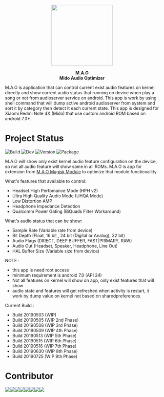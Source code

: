 <p align="center">
  <img width="200" height="200" src="https://raw.githubusercontent.com/Nicklas373/M.A.O/master/M.A.O.png"><br>
</p>

<p align="center">
  <b>M.A.O</b><br>
  <b>Mido Audio Optimizer</b><br>
</p>

M.A.O is application that can control current exist audio features on kernel directly and show current audio status that running on device when play a song or not from audioserver service on android. This app is work by using shell command that will dump active android audioserver from system and sort it by category then detect it each current state. This app is designed for Xiaomi Redmi Note 4X (Mido) that use custom android ROM based on android 7.0+.

# Project Status
![Build](https://travis-ci.org/Nicklas373/M.A.O.svg?branch=master) ![Dev](https://img.shields.io/badge/Development%20Phase-W.I.P-yellow.svg) ![Version](https://img.shields.io/badge/Latest%20Version-9th%20Phase-yellow.svg) ![Package](https://img.shields.io/badge/Package-Android%20App-blue.svg)

M.A.O will show only exist kernel audio feature configuration on the device, so not all audio feature will show same in all ROMs. M.A.O is app for extension from [M.A.O Magisk Module](https://github.com/Nicklas373/Internal_DAC_Fixer) to optimize that module functionallity

What's features that available to control:
- Headset High Perfomance Mode (HPH v2)
- Ultra High Quality Audio Mode (UHQA Mode)
- Low Distortion AMP
- Headphone Impedance Detection
- Qualcomm Power Gating (BiQuads Filter Workaround)

What's audio status that can be show:
- Sample Rate (Variable rate from device)
- Bit Depth (Float, 16 bit , 24 bit (Digital or Analog), 32 bit)
- Audio Flags (DIRECT, DEEP BUFFER, FAST|PRIMARY, RAW)
- Audio Out (Headset, Speaker, Headphone, Line Out)
- HAL Buffer Size (Variable size from device)

NOTE : 
- this app is need root access
- minimum requirement is android 7.0 (API 24)
- Not all features on kernel will show on app, only exist features that will show
- audio state and features will get refreshed when activity is restart, it work by dump value on kernel not based on sharedpreferences.
       
Current Build :
- Build 20190503 (WIP)
- Build 20190505 (WIP 2nd Phase)
- Build 20190508 (WIP 3rd Phase)
- Build 20190509 (WIP 4th Phase)
- Build 20190513 (WIP 5th Phase)
- Build 20190515 (WIP 6th Phase)
- Build 20190516 (WIP 7th Phase)
- Build 20190630 (WIP 8th Phase)
- Build 20190725 (WIP 9th Phase)

# Contributor
[![](https://sourcerer.io/fame/Nicklas373/Nicklas373/M.A.O/images/0)](https://sourcerer.io/fame/Nicklas373/Nicklas373/M.A.O/links/0)[![](https://sourcerer.io/fame/Nicklas373/Nicklas373/M.A.O/images/1)](https://sourcerer.io/fame/Nicklas373/Nicklas373/M.A.O/links/1)[![](https://sourcerer.io/fame/Nicklas373/Nicklas373/M.A.O/images/2)](https://sourcerer.io/fame/Nicklas373/Nicklas373/M.A.O/links/2)[![](https://sourcerer.io/fame/Nicklas373/Nicklas373/M.A.O/images/3)](https://sourcerer.io/fame/Nicklas373/Nicklas373/M.A.O/links/3)[![](https://sourcerer.io/fame/Nicklas373/Nicklas373/M.A.O/images/4)](https://sourcerer.io/fame/Nicklas373/Nicklas373/M.A.O/links/4)[![](https://sourcerer.io/fame/Nicklas373/Nicklas373/M.A.O/images/5)](https://sourcerer.io/fame/Nicklas373/Nicklas373/M.A.O/links/5)[![](https://sourcerer.io/fame/Nicklas373/Nicklas373/M.A.O/images/6)](https://sourcerer.io/fame/Nicklas373/Nicklas373/M.A.O/links/6)[![](https://sourcerer.io/fame/Nicklas373/Nicklas373/M.A.O/images/7)](https://sourcerer.io/fame/Nicklas373/Nicklas373/M.A.O/links/7)
